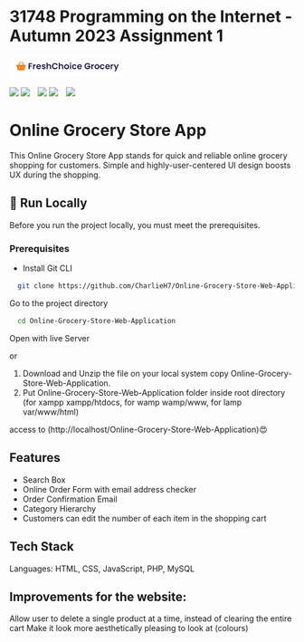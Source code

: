 <h1>31748 Programming on the Internet - Autumn 2023 Assignment 1</h1>

<img src="images/Store Logo.png?raw=true" width="200px">

<img src="https://shields.io/badge/MySQL-lightgrey?logo=mysql&style=plastic&logoColor=white&labelColor=blue"> <img src="https://img.shields.io/badge/PHP-ccc.svg?logo=php&style=flat">　<img src="https://img.shields.io/badge/Javascript-276DC3.svg?logo=javascript&style=flat"> <img src="https://img.shields.io/badge/-CSS3-1572B6.svg?logo=css3&style=flat">　<img src="https://img.shields.io/badge/-HTML5-333.svg?logo=html5&style=flat">　


# Online Grocery Store App

This Online Grocery Store App stands for quick and reliable online grocery shopping for customers. Simple and highly-user-centered UI design boosts UX during the shopping.


## 🚀 Run Locally
Before you run the project locally, you must meet the prerequisites.
### Prerequisites
- Install Git CLI
```bash
  git clone https://github.com/CharlieH7/Online-Grocery-Store-Web-Application.git
```
Go to the project directory

```bash
  cd Online-Grocery-Store-Web-Application
```
Open with live Server

or

1. Download and Unzip the file on your local system copy Online-Grocery-Store-Web-Application.
2. Put Online-Grocery-Store-Web-Application folder inside root directory (for xampp xampp/htdocs, for wamp wamp/www, for lamp var/www/html)

access to (http://localhost/Online-Grocery-Store-Web-Application)😍

## Features

- Search Box
- Online Order Form with email address checker
- Order Confirmation Email
- Category Hierarchy
- Customers can edit the number of each item in the shopping cart

## Tech Stack

Languages: HTML, CSS, JavaScript, PHP, MySQL

## Improvements for the website:
Allow user to delete a single product at a time, instead of clearing the entire cart
Make it look more aesthetically pleasing to look at (colours)
